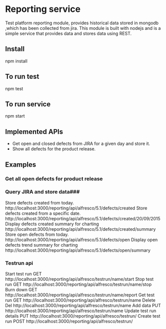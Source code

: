 # Reporting service #
Test platform reporting module, provides historical data stored in mongodb ,which
has been collected from jira. This module is built with nodejs and is a simple
service that provides data and stores data using REST.
## Install
npm install
## To run test
npm test
## To run service
npm start
## Implemented APIs
 * Get open and closed defects from JIRA for a given day and store it.
 * Show all defects for the product release.

## Examples

### Get all open defects for product release



### Query JIRA and store data###
Store defects created from today.
http://localhost:3000/reporting/api/alfresco/5.1/defects/created
Store defects created from a specific date.
http://localhost:3000/reporting/api/alfresco/5.1/defects/created/20/09/2015
Display defects created summary for charting
http://localhost:3000/reporting/api/alfresco/5.1/defects/created/summary
Store open defects from today.
http://localhost:3000/reporting/api/alfresco/5.1/defects/open
Display open defects trend summary for charting
http://localhost:3000/reporting/api/alfresco/5.1/defects/open/summary

### Testrun api
Start test run
GET http://localhost:3000/reporting/api/alfresco/testrun/name/start
Stop test run
GET http://localhost:3000/reporting/api/alfresco/testrun/name/stop
Burn down
GET http://localhost:3000/reporting/api/alfresco/testrun/name/report
Get test run
GET http://localhost:3000/reporting/api/alfresco/testrun/name
Delete
Del http://localhost:3000/reporting/api/alfresco/testrun/name
Add data
PUT http://localhost:3000/reporting/api/alfresco/testrun/name
Update test run details
PUT http://localhost:3000/reporting/api/alfresco/testrun/
Create test run
POST http://localhost:3000/reporting/api/alfresco/testrun/
